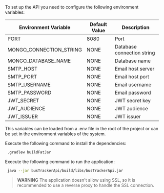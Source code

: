 To set up the API you need to configure the following environment variables:

| Environment Variable    | Default Value                          | Description                             |
|-------------------------|----------------------------------------|-----------------------------------------|
| PORT                    | 8080                                   | Port                                    |
| MONGO_CONNECTION_STRING | NONE                                   | Database connection string              |
| MONGO_DATABASE_NAME     | NONE                                   | Database name                           |
| SMTP_HOST               | NONE                                   | Email host server                       |
| SMTP_PORT               | NONE                                   | Email host port                         |
| SMTP_USERNAME           | NONE                                   | Email username                          |
| SMTP_PASSWORD           | NONE                                   | Email password                          |
| JWT_SECRET              | NONE                                   | JWT secret key                          |
| JWT_AUDIENCE            | NONE                                   | JWT audience                            |
| JWT_ISSUER              | NONE                                   | JWT issuer                              |

This variables can be loaded from a .env file in the root of the project or can be set in the environment variables of the system.

Execute the following command to install the dependencies:

```bash
 .gradlew buildFatJar
 ```

Execute the following command to run the application:

```bash
 java --jar busTrackerApi/build/libs/busTrackerApi.jar
 ```

> **WARNING**
> The application doesn't allow using SSL, so it is recommended to use a reverse proxy to handle the SSL connection.